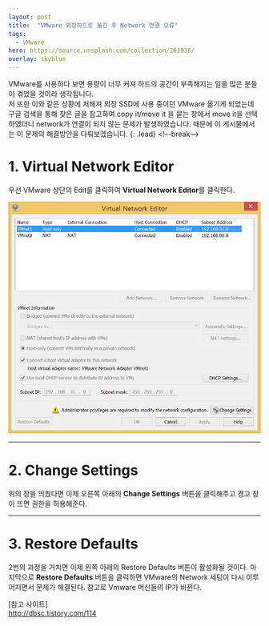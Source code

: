 ```yaml
---
layout: post
title:  "VMware 외장하드로 옮긴 후 Network 연결 오류"
tags:
  - VMware
hero: https://source.unsplash.com/collection/261936/
overlay: skyblue
---
```


VMware를 사용하다 보면 용량이 너무 커져 하드의 공간이 부족해지는 일을 많은 분들이 겪었을 것이라 생각됩니다.  
저 또한 이와 같은 상황에 처해져 외장 SSD에 사용 중이던 VMware 옮기게 되었는데 구글 검색을 통해 찾은 글을 참고하여 copy it/move it 을 묻는 창에서 move it을 선택하였더니 network가 연결이 되지 않는 문제가 발생하였습니다. 때문에 이 게시물에서는 이 문제의 해결방안을 다뤄보겠습니다.
{: .lead}
<!–-break-–>

# 1. Virtual Network Editor

우선 VMware 상단의 Edit를 클릭하여 **Virtual Network Editor**를 클릭한다.

![Alt text](/uploads/vm_net_editor.PNG)

--------------------------------------------------------------

# 2. Change Settings

위의 창을 띄웠다면 이제 오른쪽 아래의 **Change Settings** 버튼을 클릭해주고 경고 창이 뜨면 권한을 허용해준다.

--------------------------------------------------------------

# 3. Restore Defaults

2번의 과정을 거치면 이제 왼쪽 아래의 Restore Defaults 버튼이 활성화될 것이다. 마지막으로 **Restore Defaults** 버튼을 클릭하면 VMware의 Network 세팅이 다시 이루어지면서 문제가 해결된다. 참고로 Vmware 머신들의 IP가 바뀐다.


[참고 사이트]  
<http://dbsc.tistory.com/114>
